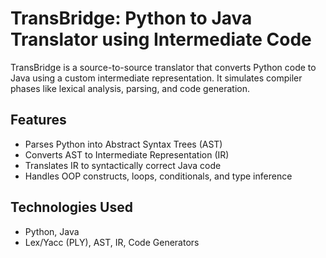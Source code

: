 # TransBridge: Python to Java Translator using Intermediate Code

TransBridge is a source-to-source translator that converts Python code to Java using a custom intermediate representation. It simulates compiler phases like lexical analysis, parsing, and code generation.

## Features
- Parses Python into Abstract Syntax Trees (AST)
- Converts AST to Intermediate Representation (IR)
- Translates IR to syntactically correct Java code
- Handles OOP constructs, loops, conditionals, and type inference

## Technologies Used
- Python, Java
- Lex/Yacc (PLY), AST, IR, Code Generators

